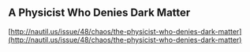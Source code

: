 ## A Physicist Who Denies Dark Matter
  
  [http://nautil.us/issue/48/chaos/the-physicist-who-denies-dark-matter](http://nautil.us/issue/48/chaos/the-physicist-who-denies-dark-matter)
